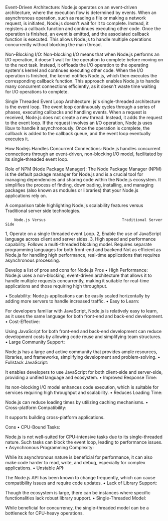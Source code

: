 Event-Driven Architecture: Node.js operates on an event-driven architecture, where the execution flow is determined by events. When an asynchronous operation, such as reading a file or making a network request, is initiated, Node.js doesn't wait for it to complete. Instead, it registers a callback function and continues executing other code. Once the operation is finished, an event is emitted, and the associated callback function is executed. This allows Node.js to handle multiple operations concurrently without blocking the main thread.

Non-Blocking I/O: Non-blocking I/O means that when Node.js performs an I/O operation, it doesn't wait for the operation to complete before moving on to the next task. Instead, it offloads the I/O operation to the operating system's kernel and continues executing other code. When the I/O operation is finished, the kernel notifies Node.js, which then executes the corresponding callback function. This approach enables Node.js to handle many concurrent connections efficiently, as it doesn't waste time waiting for I/O operations to complete.

Single Threaded Event Loop Architecture: js's single-threaded architecture is the event loop. The event loop continuously cycles through a series of phases, executing callbacks and handling events. When a request is received, Node.js does not create a new thread. Instead, it adds the request to the event loop. If the request involves an I/O operation, Node.js uses libuv to handle it asynchronously. Once the operation is complete, the callback is added to the callback queue, and the event loop eventually executes it.

How Nodejs Handles Concurrent Connections: Node.js handles concurrent connections through an event-driven, non-blocking I/O model, facilitated by its single-threaded event loop.

Role of NPM (Node Package Manager): The Node Package Manager (NPM) is the default package manager for Node.js and is a crucial tool for managing dependencies and sharing code within the Node.js ecosystem. It simplifies the process of finding, downloading, installing, and managing packages (also known as modules or libraries) that your Node.js applications rely on. 

A comparison table highlighting Node.js scalability features versus Traditional server side technologies.

		Node.js	Versus									Traditional Server Side
1, Operate on a single threaded event Loop.
2, Enable the use of JavaScript language across client and server sides.
3, High speed and performance capability.						Follows a multi-threaded blocking model.
											Requires separate programming languages for both front-end and backend
											Not as efficient as Node.js for handling high performance, real-time applications 											that requires asynchronous processing.
	
Develop a list of pros and cons for Node.js
Pros
•	High Performance:
Node.js uses a non-blocking, event-driven architecture that allows it to handle multiple requests concurrently, making it suitable for real-time applications and those requiring high throughput.

•	Scalability:
Node.js applications can be easily scaled horizontally by adding more servers to handle increased traffic.
•	Easy to Learn:

For developers familiar with JavaScript, Node.js is relatively easy to learn, as it uses the same language for both front-end and back-end development.
•	Cost-Effective:

Using JavaScript for both front-end and back-end development can reduce development costs by allowing code reuse and simplifying team structures.
•	Large Community Support:

Node.js has a large and active community that provides ample resources, libraries, and frameworks, simplifying development and problem-solving.
•	Fullstack JavaScript:

It enables developers to use JavaScript for both client-side and server-side, providing a unified language and ecosystem. 
•	Improved Response Time:

Its non-blocking I/O model enhances code execution, which is suitable for services requiring high throughput and scalability. 
•	Reduces Loading Time:

Node.js can reduce loading times by utilizing caching mechanisms.
•	Cross-platform Compatibility:

It supports building cross-platform applications.

Cons
•	CPU-Bound Tasks:

Node.js is not well-suited for CPU-intensive tasks due to its single-threaded nature. Such tasks can block the event loop, leading to performance issues.
•	Asynchronous Programming Complexity:

While its asynchronous nature is beneficial for performance, it can also make code harder to read, write, and debug, especially for complex applications.
•	Unstable API:

The Node.js API has been known to change frequently, which can cause compatibility issues and require code updates.
•	Lack of Library Support:

Though the ecosystem is large, there can be instances where specific functionalities lack robust library support.
•	Single-Threaded Model:

While beneficial for concurrency, the single-threaded model can be a bottleneck for CPU-heavy operations.
			
